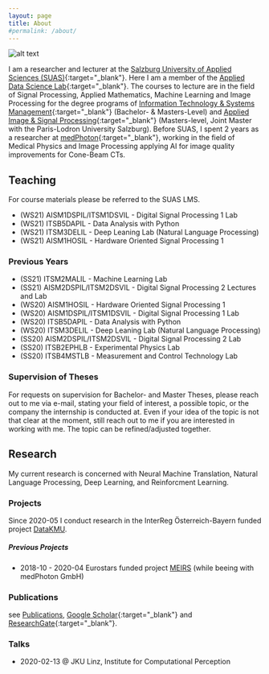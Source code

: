 ```yaml
---
layout: page
title: About
#permalink: /about/
---
```



![alt text](images/long.jpg)

I am a researcher and lecturer at the [Salzburg University of Applied Sciences (SUAS)](https://www.fh-salzburg.ac.at/en/){:target="_blank"}. Here I am a member of the [Applied Data Science Lab](https://its.fh-salzburg.ac.at/forschung/applied-data-science-lab/){:target="_blank"}. The courses to lecture are in the field of Signal Processing, Applied Mathematics, Machine Learning and Image Processing for the degree programs of [Information Technology & Systems Management](https://www.fh-salzburg.ac.at/en/study/engineering/information-technology-systems-management-master){:target="_blank"} (Bachelor- & Masters-Level) and [Applied Image & Signal Processing](https://aisp-salzburg.ac.at/){:target="_blank"} (Masters-level, Joint Master with the Paris-Lodron University Salzburg).
Before SUAS, I spent 2 years as a researcher at [medPhoton](https://www.medphoton.at/){:target="_blank"}, working in the field of Medical Physics and Image Processing applying AI for image quality improvements for Cone-Beam CTs.

## Teaching
For course materials please be referred to the SUAS LMS.
- (WS21) AISM1DSPIL/ITSM1DSVIL - Digital Signal Processing 1 Lab
- (WS21) ITSB5DAPIL - Data Analysis with Python
- (WS21) ITSM3DELIL - Deep Leaning Lab (Natural Language Processing)
- (WS21) AISM1HOSIL - Hardware Oriented Signal Processing 1


### Previous Years
- (SS21) ITSM2MALIL - Machine Learning Lab
- (SS21) AISM2DSPIL/ITSM2DSVIL - Digital Signal Processing 2 Lectures and Lab
- (WS20) AISM1HOSIL - Hardware Oriented Signal Processing 1
- (WS20) AISM1DSPIL/ITSM1DSVIL - Digital Signal Processing 1 Lab
- (WS20) ITSB5DAPIL - Data Analysis with Python
- (WS20) ITSM3DELIL - Deep Leaning Lab (Natural Language Processing)
- (SS20) AISM2DSPIL/ITSM2DSVIL - Digital Signal Processing 2 Lab
- (SS20) ITSB2EPHLB - Experimental Physics Lab
- (SS20) ITSB4MSTLB - Measurement and Control Technology Lab

### Supervision of Theses
For requests on supervision for Bachelor- and Master Theses, please reach out to me via e-mail, stating your field of interest, a possible topic, or the company the internship is conducted at. Even if your idea of the topic is not that clear at the moment, still reach out to me if you are interested in working with me. The topic can be refined/adjusted together.

## Research
My current research is concerned with Neural Machine Translation, Natural Language Processing, Deep Learning, and Reinforcment Learning.

### Projects

Since 2020-05 I conduct research in the InterReg Österreich-Bayern funded project [DataKMU](https://its.fh-salzburg.ac.at/forschung/forschungsprojekte/suche/datakmu/).

##### Previous Projects
- 2018-10 - 2020-04 Eurostars funded project [MEIRS](https://www.era-learn.eu/network-information/networks/eurostars-2/eurostars-cut-off-7/multi-energy-imaging-ring-system) (while beeing with medPhoton GmbH)

### Publications
see [Publications](publications/),
 [Google Scholar](https://scholar.google.com/citations?user=rZqsvrMAAAAJ&hl=en){:target="_blank"}
  and [ResearchGate](https://www.researchgate.net/profile/Martin_Uray){:target="_blank"}.


### Talks
- 2020-02-13 @ JKU Linz, Institute for Computational Perception
